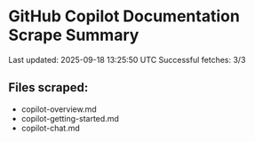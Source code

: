 # GitHub Copilot Documentation Scrape Summary

Last updated: 2025-09-18 13:25:50 UTC
Successful fetches: 3/3

## Files scraped:
- copilot-overview.md
- copilot-getting-started.md
- copilot-chat.md
